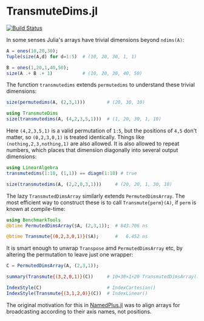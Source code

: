 # TransmuteDims.jl

[![Build Status](https://travis-ci.org/mcabbott/TransmuteDims.jl.svg?branch=master)](https://travis-ci.org/mcabbott/TransmuteDims.jl)

In some senses Julia's arrays have trivial dimensions beyond `ndims(A)`:

```julia
A = ones(10,20,30);
Tuple(size(A,d) for d=1:5)  # (10, 20, 30, 1, 1)

B = ones(1,20,1,40,50);
size(A .+ B .+ 1)           # (10, 20, 30, 40, 50)
```

The function `transmutedims` extends `permutedims` to understand these trivial dimensions:

```julia
size(permutedims(A, (2,3,1)))        # (20, 30, 10)

using TransmuteDims
size(transmutedims(A, (4,2,3,5,1)))  # (1, 20, 30, 1, 10)
```

Here `(4,2,3,5,1)` is a valid permutation of `1:5`, but the positions of `4,5` don't matter, 
so `(0,2,3,0,1)` is treated identically. Things like `(nothing,2,3,nothing,1)` are also allowed.
It is also allowed to repeat numbers, which places that dimension diagonally into 
several output dimensions:

```julia
using LinearAlgebra
transmutedims(1:10, (1,1)) == diagm(1:10) # true

size(transmutedims(A, (2,2,0,3,1)))     # (20, 20, 1, 30, 10)
```

The lazy `TransmutedDimsArray` similarly extends `PermutedDimsArray`. 
The most efficient way to construct these is to call `Transmute{perm}(A)`, 
if `perm` is known at compile-time:

```julia
using BenchmarkTools
@btime PermutedDimsArray($A, (2,3,1));  # 843.706 ns

@btime Transmute{(0,2,3,0,1)}($A);      #   6.452 ns 
```

It is smart enough to unwrap `Transpose` amd `PermutedDimsArray` etc, 
by altering the permutation to leave just one wrapper:

```julia
C = PermutedDimsArray(A, (2,3,1));

summary(Transmute{(3,2,0,1)}(C))     # 10×30×1×20 TransmutedDimsArray(::Array{Float64,3}, (1, 3, 0, 2))

IndexStyle(C)                        # IndexCartesian()
IndexStyle(Transmute{(3,1,2,0)}(C))  # IndexLinear()
```

The original motivation for this
in [NamedPlus.jl](https://github.com/mcabbott/NamedPlus.jl) was to align arrays for broadcasting
according to their axis names, not positions.

<!--
```julia
using TransmuteDims: _transpose

size(_transpose(A))         # (20, 10, 30)
_transpose(A) == transmute(A, (2,1,3))

size(_transpose(A, (2,5)))  # (10, 1, 30, 1, 20)
_transpose(A, (2,5)) == transmute(A, (1,0,3,0,2))
```
-->

